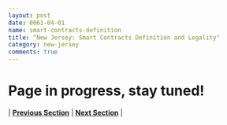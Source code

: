 ```yaml
---
layout: post
date: 0061-04-01
name: smart-contracts-definition
title: “New Jersey: Smart Contracts Definition and Legality"
category: new-jersey
comments: true
---
```


# Page in progress, stay tuned!




| **[Previous Section]( https://neo-project.github.io/global-blockchain-compliance-hub//new-jersey/new-jersey-final-liability.html)** | **[Next Section]( https://neo-project.github.io/global-blockchain-compliance-hub//new-jersey/new-jersey-dispute-resolution.html)** |
